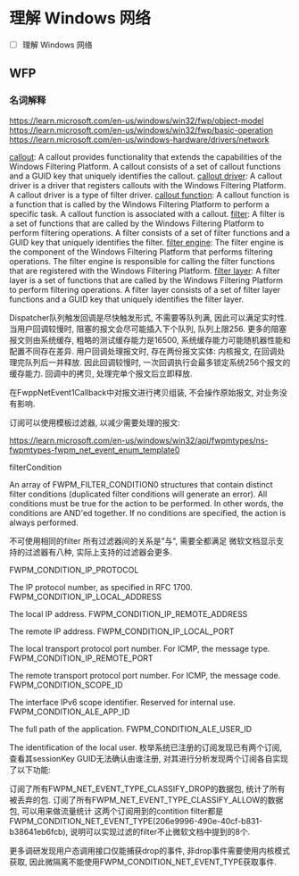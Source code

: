 # 理解 Windows 网络

- [ ] 理解 Windows 网络

## WFP

### 名词解释

https://learn.microsoft.com/en-us/windows/win32/fwp/object-model
https://learn.microsoft.com/en-us/windows/win32/fwp/basic-operation
https://learn.microsoft.com/en-us/windows-hardware/drivers/network

[callout](https://learn.microsoft.com/en-us/windows-hardware/drivers/network/callout): A callout provides functionality that extends the capabilities of the Windows Filtering Platform. A callout consists of a set of callout functions and a GUID key that uniquely identifies the callout.
[callout driver](https://learn.microsoft.com/en-us/windows-hardware/drivers/network/callout-driver): A callout driver is a driver that registers callouts with the Windows Filtering Platform. A callout driver is a type of filter driver.
[callout function](https://learn.microsoft.com/en-us/windows-hardware/drivers/network/callout-function): A callout function is a function that is called by the Windows Filtering Platform to perform a specific task. A callout function is associated with a callout.
[filter](https://learn.microsoft.com/en-us/windows-hardware/drivers/network/filter): A filter is a set of functions that are called by the Windows Filtering Platform to perform filtering operations. A filter consists of a set of filter functions and a GUID key that uniquely identifies the filter.
[filter engine](https://learn.microsoft.com/en-us/windows-hardware/drivers/network/filter-engine): The filter engine is the component of the Windows Filtering Platform that performs filtering operations. The filter engine is responsible for calling the filter functions that are registered with the Windows Filtering Platform.
[filter layer](https://learn.microsoft.com/en-us/windows-hardware/drivers/network/filter-layer): A filter layer is a set of functions that are called by the Windows Filtering Platform to perform filtering operations. A filter layer consists of a set of filter layer functions and a GUID key that uniquely identifies the filter layer.

Dispatcher队列触发回调是尽快触发形式, 不需要等队列满, 因此可以满足实时性.
当用户回调较慢时, 阻塞的报文会尽可能插入下个队列, 队列上限256. 更多的阻塞报文则由系统缓存, 粗略的测试缓存能力是16500, 系统缓存能力可能随机器性能和配置不同存在差异.
用户回调处理报文时, 存在两份报文实体:
内核报文, 在回调处理完队列后一并释放. 因此回调较慢时, 一次回调执行会最多锁定系统256个报文的缓存能力.
回调中的拷贝, 处理完单个报文后立即释放.

在FwppNetEvent1Callback中对报文进行拷贝组装, 不会操作原始报文, 对业务没有影响.

订阅可以使用模板过滤器, 以减少需要处理的报文:

https://learn.microsoft.com/en-us/windows/win32/api/fwpmtypes/ns-fwpmtypes-fwpm_net_event_enum_template0

filterCondition

An array of FWPM_FILTER_CONDITION0 structures that contain distinct filter conditions (duplicated filter conditions will generate an error). All conditions must be true for the action to be performed. In other words, the conditions are AND'ed together. If no conditions are specified, the action is always performed.

不可使用相同的filter
所有过滤器间的关系是"与", 需要全都满足
微软文档显示支持的过滤器有八种, 实际上支持的过滤器会更多.

FWPM_CONDITION_IP_PROTOCOL

The IP protocol number, as specified in RFC 1700.
FWPM_CONDITION_IP_LOCAL_ADDRESS

The local IP address.
FWPM_CONDITION_IP_REMOTE_ADDRESS

The remote IP address.
FWPM_CONDITION_IP_LOCAL_PORT

The local transport protocol port number. For ICMP, the message type.
FWPM_CONDITION_IP_REMOTE_PORT

The remote transport protocol port number. For ICMP, the message code.
FWPM_CONDITION_SCOPE_ID

The interface IPv6 scope identifier. Reserved for internal use.
FWPM_CONDITION_ALE_APP_ID

The full path of the application.
FWPM_CONDITION_ALE_USER_ID

The identification of the local user.
枚举系统已注册的订阅发现已有两个订阅, 查看其sessionKey GUID无法确认由谁注册, 对其进行分析发现两个订阅各自实现了以下功能:

订阅了所有FWPM_NET_EVENT_TYPE_CLASSIFY_DROP的数据包, 统计了所有被丢弃的包.
订阅了所有FWPM_NET_EVENT_TYPE_CLASSIFY_ALLOW的数据包, 可以用来做流量统计
这两个订阅用到的contition filter都是FWPM_CONDITION_NET_EVENT_TYPE(206e9996-490e-40cf-b831-b38641eb6fcb), 说明可以实现过滤的filter不止微软文档中提到的8个.

更多调研发现用户态调用接口仅能捕获drop的事件, 非drop事件需要使用内核模式获取, 因此微隔离不能使用FWPM_CONDITION_NET_EVENT_TYPE获取事件.
